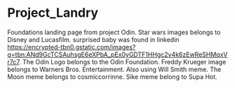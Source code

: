 # Project_Landry
Foundations landing page from project Odin.
Star wars images belongs to Disney and Lucasfilm.
surprised baby was found in linkedin https://encrypted-tbn0.gstatic.com/images?q=tbn:ANd9GcTCSAuhsgE6eXPbA_pEx0yGDTF1HHgc2v4k6zEwReSHMqxVr7c7.
The Odin Logo belongs to the Odin Foundation.
Freddy Krueger image belongs to Warners Bros. Entertainment.
Also using Will Smith meme.
The Moon meme belongs to cosmiccorrinne.
Sike meme belong to Supa Hot.